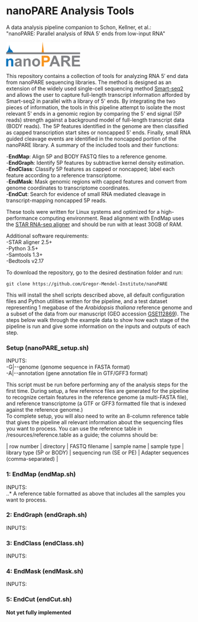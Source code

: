 # nanoPARE Analysis Tools
A data analysis pipeline companion to Schon, Kellner, et al.:  
"nanoPARE: Parallel analysis of RNA 5′ ends from low-input RNA"  
  
<img width="200" alt="nanoPARE logo" src="/resources/images/nanoPARE_logo.png">
  
This repository contains a collection of tools for analyzing RNA 5′ end data from nanoPARE sequencing libraries. The method is designed as an extension of the widely used single-cell sequencing method [Smart-seq2](https://doi.org/10.1038/nmeth.2639) and allows the user to capture full-length transcript information afforded by Smart-seq2 in parallel with a library of 5' ends. By integrating the two pieces of information, the tools in this pipeline attempt to isolate the most relevant 5' ends in a genomic region by comparing the 5' end signal (5P reads) strength against a background model of full-length transcript data (BODY reads). The 5P features identified in the genome are then classified as capped transcription start sites or noncapped 5' ends. Finally, small RNA guided cleavage events are identified in the noncapped portion of the nanoPARE library. A summary of the included tools and their functions:  

  -**EndMap**: Align 5P and BODY FASTQ files to a reference genome.  
  -**EndGraph**: Identify 5P features by subtractive kernel density estimation.  
  -**EndClass**: Classify 5P features as capped or noncapped; label each feature according to a reference transcriptome.  
  -**EndMask**: Mask genomic regions with capped features and convert from genome coordinates to transcriptome coordinates.  
  -**EndCut**: Search for evidence of small RNA mediated cleavage in transcript-mapping noncapped 5P reads.  
  
These tools were written for Linux systems and optimized for a high-performance computing environment. Read alignment with EndMap uses the [STAR RNA-seq aligner](https://doi.org/10.1093/bioinformatics/bts635) and should be run with at least 30GB of RAM.  
  
Additional software requirements:  
  -STAR aligner 2.5+  
  -Python 3.5+  
  -Samtools 1.3+  
  -Bedtools v2.17  
  
To download the repository, go to the desired destination folder and run:
```
git clone https://github.com/Gregor-Mendel-Institute/nanoPARE  
```
  
This will install the shell scripts described above, all default configuration files and Python utilities written for the pipeline, and a test dataset representing 1 megabase of the *Arabidopsis thaliana* reference genome and a subset of the data from our manuscript (GEO accession [GSE112869](https://www.ncbi.nlm.nih.gov/geo/query/acc.cgi?acc=GSE112869)). The steps below walk through the example data to show how each stage of the pipeline is run and give some information on the inputs and outputs of each step.  
  
  
### Setup (nanoPARE_setup.sh)  
INPUTS:  
  -G|--genome (genome sequence in FASTA format)  
  -A|--annotation  (gene annotation file in GTF/GFF3 format)  
  
This script must be run before performing any of the analysis steps for the first time. During setup, a few reference files are generated for the pipeline to recognize certain features in the reference genome (a multi-FASTA file), and reference transcriptome (a GTF or GFF3 formatted file that is indexed against the reference genome.)  
To complete setup, you will also need to write an 8-column reference table that gives the pipeline all relevant information about the sequencing files you want to process. You can use the reference table in /resources/reference.table as a guide; the columns should be:  
  
| row number | directory | FASTQ filename | sample name | sample type | library type (5P or BODY) | sequencing run (SE or PE) | Adapter sequences (comma-separated) |  
  
  
### 1: EndMap (endMap.sh)  
INPUTS:  
..* A reference table formatted as above that includes all the samples you want to process.
  
### 2: EndGraph (endGraph.sh)  
INPUTS:  
  
  
### 3: EndClass (endClass.sh)  
INPUTS:  
  
  
### 4: EndMask (endMask.sh)  
INPUTS:  
  
  
### 5: EndCut (endCut.sh)  
**Not yet fully implemented**  
